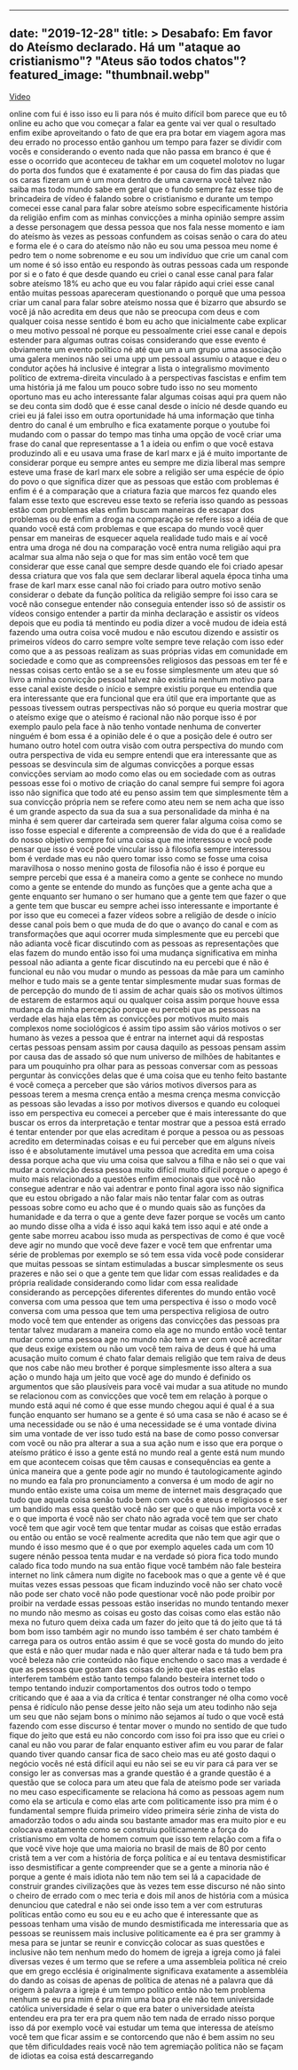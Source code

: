 
---
date: "2019-12-28"
title: > 
    Desabafo: Em favor do Ateísmo declarado. Há um "ataque ao cristianismo"? "Ateus são todos chatos"?
featured_image: "thumbnail.webp"
---

[Video](https://www.youtube.com/watch?v=FfwmGE7sN40)

online com fui
é isso isso eu li
para nós é muito difícil
bom parece que eu tô online
eu acho que vou começar a falar ea gente
vai ver qual o resultado
enfim exibe aproveitando o fato de que
era pra botar em viagem agora mas deu
errado no processo então ganhou um tempo
para fazer se dividir com vocês e
considerando o evento nada que não passa
em branco é que é esse o ocorrido que
aconteceu de takhar em um coquetel
molotov no lugar do porta dos fundos que
é exatamente é por causa do fim das
piadas que os caras fizeram um é um mora
dentro de uma caverna você talvez não
saiba mas todo mundo sabe
em geral que o fundo sempre faz esse
tipo de brincadeira de vídeo é falando
sobre o cristianismo e durante um tempo
comecei esse canal para falar sobre
ateísmo sobre especificamente história
da religião enfim com as minhas
convicções a minha opinião sempre assim
a desse personagem que dessa pessoa que
nos fala nesse momento e iam do ateísmo
às vezes as pessoas confundem as coisas
senão o cara do ateu e forma ele é o
cara do ateísmo não não eu sou uma
pessoa meu nome é pedro tem o nome
sobrenome e eu sou um indivíduo que crie
um canal com um nome é só isso então eu
respondo às outras pessoas cada um
responde por si
e o fato é que desde quando eu criei o
canal esse canal para falar sobre
ateísmo 18% eu acho que eu vou falar
rápido aqui criei esse canal então
muitas pessoas apareceram questionando o
porquê que uma pessoa criar um canal
para falar sobre ateísmo nossa que é
bizarro que absurdo se você
já não acredita em deus que não se
preocupa com deus e com qualquer coisa
nesse sentido é bom eu acho que
inicialmente cabe explicar o meu motivo
pessoal né porque eu pessoalmente criei
esse canal e depois estender para
algumas outras coisas considerando que
esse evento é obviamente um evento
político né até que um a um grupo uma
associação uma galera meninos não sei
uma upp um pessoal assumiu o ataque e
deu o condutor ações há inclusive é
integrar a lista o integralismo
movimento político de extrema-direita
vinculado à a perspectivas fascistas e
enfim tem uma história já me falou um
pouco sobre tudo isso no seu momento
oportuno
mas eu acho interessante falar algumas
coisas aqui pra quem não se deu conta
sim dodô que é esse canal desde o início
né
desde quando eu criei eu já falei isso
em outra oportunidade
há uma informação que tinha dentro do
canal é um embrulho e fica exatamente
porque o youtube foi mudando com o
passar do tempo mas tinha uma opção de
você criar uma frase do canal que
representasse a 1 a ideia ou enfim o que
você estava produzindo ali e eu usava
uma frase de karl marx e já é muito
importante de considerar porque eu
sempre antes eu sempre me dizia liberal
mas sempre esteve uma frase de karl marx
ele sobre a religião ser uma espécie de
ópio do povo
o que significa dizer que as pessoas que
estão com problemas
é enfim é é a comparação que a criatura
fazia que marcos fez quando eles falam
esse texto que escreveu esse texto se
referia isso quando as pessoas estão com
problemas elas enfim buscam maneiras de
escapar dos problemas ou de enfim a
droga na comparação se refere isso a
idéia de que quando você está com
problemas e que escapa do mundo você
quer pensar em maneiras de esquecer
aquela realidade tudo mais
e aí você entra
uma droga né dou na comparação você
entra numa religião aqui pra acalmar sua
alma não seja o que for mas sim então
você tem que considerar que esse canal
que sempre desde quando ele foi criado
apesar dessa criatura que vos fala que
sem declarar liberal aquela época tinha
uma frase de karl marx
esse canal não foi criado para outro
motivo senão considerar o debate da
função política da religião sempre foi
isso cara se você não consegue entender
não conseguia entender isso só de
assistir os vídeos consigo entender a
partir da minha declaração e assistir os
vídeos depois que eu podia tá mentindo
eu podia dizer a você mudou de ideia
está fazendo uma outra coisa você mudou
e não escutou dizendo e assistir os
primeiros vídeos do carro sempre volte
sempre teve relação com isso eder como
que a as pessoas realizam as suas
próprias vidas em comunidade em
sociedade e como que as compreensões
religiosos das pessoas em ter fé e
nessas coisas
certo então se a se eu fosse
simplesmente um ateu que só livro a
minha convicção pessoal talvez não
existiria nenhum motivo para esse canal
existe desde o início e sempre existiu
porque eu entendia que era interessante
que era funcional que era útil que era
importante que as pessoas tivessem
outras perspectivas não só porque eu
queria mostrar que o ateísmo exige que o
ateísmo é racional não não porque isso é
por exemplo paulo pela face à não tenho
vontade nenhuma de converter ninguém é
bom essa é a opinião dele é o que a
posição dele é outro ser humano outro
hotel com outra visão com outra
perspectiva do mundo com outra
perspectiva de vida eu sempre entendi
que era interessante que as pessoas se
desvincula sim de algumas convicções a
porque essas convicções serviam ao modo
como elas
ou em sociedade com as outras pessoas
esse foi o motivo de criação do canal
sempre fui sempre foi agora isso não
significa que todo até eu penso assim
tem que simplesmente têm a sua convicção
própria nem se refere como ateu nem se
nem acha que isso é um grande aspecto da
sua da sua a sua personalidade da minha
é na minha é sem querer dar carteirada
sem querer falar alguma coisa como se
isso fosse especial e diferente a
compreensão de vida do que é a realidade
do nosso objetivo sempre foi uma coisa
que me interessou e você pode pensar que
isso é você pode vincular isso à
filosofia sempre interessou bom é
verdade mas eu não quero tomar isso como
se fosse uma coisa maravilhosa o nosso
menino gosta de filosofia não é isso é
porque eu sempre percebi que essa é a
maneira como a gente se conhece no mundo
como a gente se entende do mundo as
funções que a gente acha que a gente
enquanto ser humano o ser humano que a
gente tem que fazer o que a gente tem
que buscar
eu sempre achei isso interessante e
importante é por isso que eu comecei a
fazer vídeos sobre a religião de desde o
início desse canal
pois bem o que muda de do que o avanço
do canal e com as transformações que
aqui ocorrer muda simplesmente que eu
percebi que não adianta você ficar
discutindo com as pessoas as
representações que elas fazem do mundo
então isso foi uma mudança significativa
em minha pessoal não adianta a gente
ficar discutindo na eu percebi que é não
é funcional eu não vou mudar o mundo as
pessoas da mãe para um caminho melhor e
tudo mais se a gente tentar simplesmente
mudar suas formas de de percepção do
mundo de ti assim de achar quais são os
motivos últimos de estarem de estarmos
aqui ou qualquer coisa assim porque
houve essa mudança da minha percepção
porque eu percebi que as pessoas na
verdade elas haja elas têm as convicções
por motivos muito mais complexos nome
sociológicos é assim
tipo assim são vários motivos
o ser humano às vezes a pessoa que é
entrar na internet aqui dá respostas
certas pessoas pensam assim por causa
daquilo
as pessoas pensam assim por causa das de
assado só que num universo de milhões de
habitantes e para um pouquinho pra olhar
para as pessoas conversar com as pessoas
perguntar às convicções delas que é uma
coisa que eu tenho feito bastante é você
começa a perceber que são vários motivos
diversos para as pessoas terem a mesma
crença então a mesma crença mesma
convicção as pessoas são levadas a isso
por motivos diversos e quando eu
coloquei isso em perspectiva eu comecei
a perceber que é mais interessante do
que buscar os erros da interpretação e
tentar mostrar que a pessoa está errado
é tentar entender por que elas acreditam
é porque a pessoa ou as pessoas acredito
em determinadas coisas e eu fui perceber
que em alguns níveis isso é e
absolutamente imutável uma pessoa que
acredita em uma coisa dessa porque acha
que viu uma coisa que salvou a filha e
não sei o que vai mudar a convicção
dessa pessoa muito difícil muito difícil
porque o apego é muito mais relacionado
a questões enfim emocionais que você não
consegue adentrar e não vai adentrar e
ponto final
agora isso não significa que eu estou
obrigado a não falar mais não tentar
falar com as outras pessoas sobre como
eu acho que é o mundo quais são as
funções da humanidade e da terra o que a
gente deve fazer porque se vocês um
canto ao mundo disse olha a vida é isso
aqui
kaká tem isso aqui e até onde a gente
sabe morreu acabou
isso muda as perspectivas de como é que
você deve agir no mundo que você deve
fazer e você tem que enfrentar uma série
de problemas por exemplo se só tem essa
vida você pode considerar que muitas
pessoas se sintam estimuladas a buscar
simplesmente os seus prazeres e não sei
o que a gente tem que lidar com essas
realidades e da própria realidade
considerando como lidar com essa
realidade considerando as percepções
diferentes diferentes do mundo então
você conversa com uma pessoa que tem uma
perspectiva é isso
o modo você conversa com uma pessoa que
tem uma perspectiva religiosa
de outro modo você tem que entender as
origens das convicções das pessoas pra
tentar talvez mudaram a maneira como ela
age no mundo então você tentar mudar
como uma pessoa age no mundo não tem a
ver com você acreditar que deus exige
existem ou não um você tem raiva de deus
é que há uma acusação muito comum é
chato falar demais religião que tem
raiva de deus que nos cabe não meu
brother é porque simplesmente isso
altera a sua ação o mundo haja um jeito
que você age do mundo é definido os
argumentos que são plausíveis para você
vai mudar a sua atitude no mundo se
relacionou com as convicções que você
tem em relação à porque o mundo está
aqui né como é que esse mundo chegou
aqui é qual é a sua função enquanto ser
humano se a gente é só uma casa se não é
acaso se é uma necessidade ou se não é
uma necessidade se é uma vontade divina
sim uma vontade de ver isso tudo está na
base de como posso conversar com você ou
não pra alterar a sua a sua ação num e
isso que era porque o ateísmo prático é
isso a gente está no mundo real
a gente está num mundo em que acontecem
coisas que têm causas e consequências ea
gente a única maneira que a gente pode
agir no mundo é tautologicamente agindo
no mundo ea fala pro pronunciamento a
conversa é um modo de agir no mundo
então existe uma coisa um meme de
internet mais desgraçado que tudo que
aquela coisa senão tudo bem com vocês e
ateus e religiosos e ser um bandido mas
essa questão você não ser que o que não
importa você x e o que importa é você
não ser chato não agrada você tem que
ser chato você tem que agir você tem que
tentar mudar as coisas que estão erradas
ou então
ou então se você realmente acredita que
não tem que agir que o mundo é isso
mesmo que é o que por exemplo aqueles
cada um com 10 sugere nénão pessoa tenta
mudar e na verdade só piora fica todo
mundo calado fica todo mundo na sua
então fique você também não fale
besteira
internet no link câmera num digite no
facebook mas o que a gente vê é que
muitas vezes essas pessoas que ficam
induzindo você não ser chato você não
pode ser chato você não pode questionar
você não pode proibir por proibir na
verdade essas pessoas estão inseridas no
mundo tentando mexer no mundo não mesmo
as coisas eu gosto das coisas como elas
estão não mexa no futuro quem deixa cada
um fazer do jeito que tá do jeito que tá
tá bom
bom isso também agir no mundo isso
também é ser chato também é carrega para
os outros então assim é que se você
gosta do mundo do jeito que está e não
quer mudar nada e não quer alterar nada
e tá tudo bem pra você beleza não crie
conteúdo não fique enchendo o saco mas a
verdade é que as pessoas que gostam das
coisas do jeito que elas estão elas
interferem também estão tanto tempo
falando besteira internet todo o tempo
tentando induzir comportamentos dos
outros todo o tempo criticando que é aaa
a via da crítica é tentar constranger né
olha como você pensa é ridículo não
pense desse jeito não seja um ateu
todinho não seja um seu que não sejam
bons o mínimo não sejamos aí tudo o que
você está fazendo com esse discurso é
tentar mover o mundo no sentido de que
tudo fique do jeito que está eu não
concordo com isso foi pra isso que eu
criei o canal eu não vou parar de falar
enquanto estiver afim
eu vou parar de falar quando tiver
quando cansar fica de saco cheio mas eu
até gosto daqui o negócio vocês né está
difícil aqui eu não sei se eu vir para
cá para ver se consigo ler as conversas
mas a grande questão é a grande questão
é a questão que se coloca para um ateu
que fala de ateísmo pode ser variada
no meu caso especificamente se relaciona
há como as pessoas agem num como ela se
articula e como elas arte com
politicamente isso pra mim é o
fundamental sempre fluida primeiro vídeo
primeira série zinha de vista do
amadorzão todos o adu ainda sou bastante
amador mas era muito pior e eu colocava
exatamente como se construiu
politicamente a força do cristianismo em
volta de homem comum que isso tem
relação com a fifa o que você vive hoje
que uma maioria no brasil de mais de 80
por cento cristã tem a ver com a
história de força política e aí eu
tentava desmistificar isso desmistificar
a gente compreender que se a gente a
minoria não é porque a gente é mais
idiota não tem não tem sei lá
a capacidade de construir grandes
civilizações que às vezes tem esse
discurso né
não sinto o cheiro de errado com o mec
teria e dois mil anos de história com a
música denunciou que catedral e não sei
onde isso tem a ver com estruturas
políticas
então como eu sou eu e eu acho que é
interessante que as pessoas tenham uma
visão de mundo desmistificada me
interessaria que as pessoas se reunissem
mais inclusive politicamente ea é pra
ser grammy à mesa para se juntar se
reunir e convicção colocar as suas
questões e inclusive não tem nenhum medo
do homem de igreja a igreja como já
falei diversas vezes é um termo que se
refere a uma assembleia política né
creio que em grego ecclésia é
originalmente significava exatamente a
assembléia do dando as coisas de apenas
de política de atenas né
a palavra que dá origem à palavra a
igreja é um tempo político então não tem
problema nenhum se eu pra mim é pra mim
uma boa pra ele não tem universidade
católica universidade é selar o que era
bater o universidade ateísta entendeu
era pra ter era pra quem não tem nada de
errado nisso porque isso dá por exemplo
você vai estudar um tema que interessa
de ateísmo você tem que ficar assim e se
contorcendo que não é bem assim no seu
que têm dificuldades reais você não tem
agremiação política não se façam de
idiotas ea coisa está descarregando